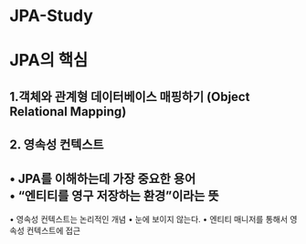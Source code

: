 # JPA-Study
# JPA의 핵심
## 1.객체와 관계형 데이터베이스 매핑하기 (Object Relational Mapping) 
## 2.  영속성 컨텍스트
• JPA를 이해하는데 가장 중요한 용어
<br>
• “엔티티를 영구 저장하는 환경”이라는 뜻
---
• 영속성 컨텍스트는 논리적인 개념 
• 눈에 보이지 않는다. 
• 엔티티 매니저를 통해서 영속성 컨텍스트에 접근
